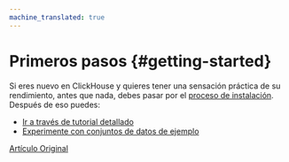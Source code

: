 ```yaml
---
machine_translated: true
---
```


# Primeros pasos {#getting-started}

Si eres nuevo en ClickHouse y quieres tener una sensación práctica de su rendimiento, antes que nada, debes pasar por el [proceso de instalación](install.md). Después de eso puedes:

-   [Ir a través de tutorial detallado](tutorial.md)
-   [Experimente con conjuntos de datos de ejemplo](example_datasets/ontime.md)

[Artículo Original](https://clickhouse.tech/docs/es/getting_started/) <!--hide-->
